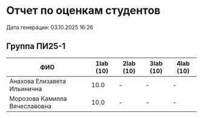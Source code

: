 # Отчет по оценкам студентов

Дата генерации: 03.10.2025 16:26

## Группа ПИ25-1

| ФИО | 1lab (10) | 2lab (10) | 3lab (10) | 4lab (10) |
|---|---|---|---|---|
| Анахова Елизавета Ильинична | 10.0 | - | - | - |
| Морозова Камилла Вячеславовна | 10.0 | - | - | - |
